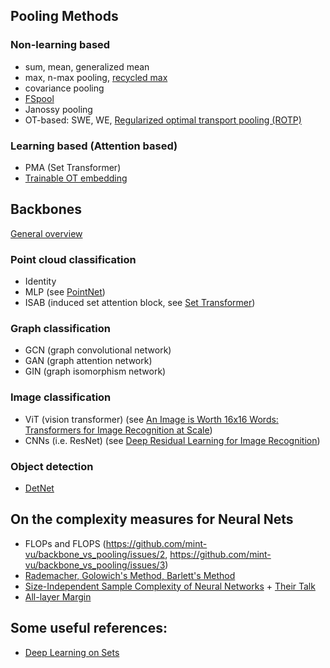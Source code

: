 ## Pooling Methods
### Non-learning based
* sum, mean, generalized mean
* max, n-max pooling, [recycled max](https://openaccess.thecvf.com/content/CVPR2022/html/Chen_Why_Discard_if_You_Can_Recycle_A_Recycling_Max_Pooling_CVPR_2022_paper.html)
* covariance pooling
* [FSpool](https://github.com/Cyanogenoid/fspool)
* Janossy pooling
* OT-based: SWE, WE, [Regularized optimal transport pooling (ROTP)](https://arxiv.org/pdf/2212.06339.pdf)
### Learning based (Attention based)
* PMA (Set Transformer)
* [Trainable OT embedding](https://openreview.net/forum?id=ZK6vTvb84s)
## Backbones
[General overview](https://arxiv.org/pdf/2206.08016.pdf)
### Point cloud classification
* Identity
* MLP (see [PointNet](https://arxiv.org/pdf/1612.00593.pdf))
* ISAB (induced set attention block, see [Set Transformer](https://arxiv.org/pdf/1810.00825.pdf))
### Graph classification
* GCN (graph convolutional network)
* GAN (graph attention network)
* GIN (graph isomorphism network)
### Image classification
* ViT (vision transformer) (see [An Image is Worth 16x16 Words: Transformers for Image Recognition at Scale](https://arxiv.org/pdf/2010.11929.pdf))
* CNNs (i.e. ResNet) (see [Deep Residual Learning for Image Recognition](https://arxiv.org/pdf/1512.03385.pdf))
### Object detection
* [DetNet](https://arxiv.org/pdf/1804.06215.pdf)
## On the complexity measures for Neural Nets
* FLOPs and FLOPS (https://github.com/mint-vu/backbone_vs_pooling/issues/2, https://github.com/mint-vu/backbone_vs_pooling/issues/3)
* [Rademacher, Golowich's Method, Barlett's Method](https://github.com/mint-vu/backbone_vs_pooling/issues/1)
* [Size-Independent Sample Complexity of Neural Networks](https://arxiv.org/abs/1712.06541) + [Their Talk](https://www.youtube.com/watch?v=3nhavy2sUEA)
* [All-layer Margin](https://openreview.net/pdf?id=HJe_yR4Fwr)
## Some useful references: 

* [Deep Learning on Sets](https://fabianfuchsml.github.io/learningonsets/#fn:limitations_result)

